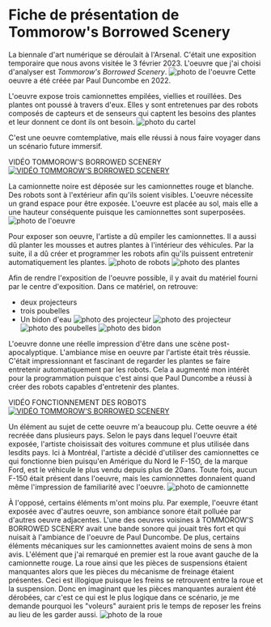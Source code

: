 # Fiche de présentation de Tommorow's Borrowed Scenery

La biennale d'art numérique se déroulait à l'Arsenal.
C'était une exposition temporaire que nous avons visitée le 3 février 2023.
L'oeuvre que j'ai choisi d'analyser est *Tommorow's Borrowed Scenery*. ![photo de l'oeuvre](media/camion_trois_ensemble.jpg)
Cette oeuvre a été créée par Paul Duncombe en 2022.

L'oeuvre expose trois camionnettes empilées, viellies et rouillées. Des plantes ont poussé à travers d'eux. Elles y sont entretenues par des robots composés de capteurs et de senseurs qui captent les besoins des plantes et leur donnent ce dont ils ont besoin. ![photo du cartel](media/cartel_camion.jpg)

C'est une oeuvre comtemplative, mais elle réussi à nous faire voyager dans un scénario future immersif.

VIDÉO TOMMOROW'S BORROWED SCENERY
[![VIDÉO TOMMOROW'S BORROWED SCENERY](media/camion_blanc_robot_porte_conducteur.jpg)](https://youtu.be/EUWQL71wEC8)

La camionnette noire est déposée sur les camionnettes rouge et blanche. Des robots sont à l'extérieur afin qu'ils soient visibles. L'oeuvre nécessite un grand espace pour être exposée. L'oeuvre est placée au sol, mais elle a une hauteur conséquente puisque les camionnettes sont superposées. ![photo de l'oeuvre](media/camion_trois_ensemble.jpg)

Pour exposer son oeuvre, l'artiste a dû empiler les camionnettes. Il a aussi dû planter les mousses et autres plantes à l'intérieur des véhicules. Par la suite, il a dû créer et programmer les robots afin qu'ils puissent entretenir automatiquement les plantes. ![photo de robots](media/camion_blanc_profil_conducteur_large.jpg)
![photo des plantes](media/camion_noir_plante.jpg)

Afin de rendre l'exposition de l'oeuvre possible, il y avait du matériel fourni par le centre d'exposition. Dans ce matériel, on retrouve: 
* deux projecteurs
* trois poubelles
* Un bidon d'eau
![photo des projecteur](media/projecteur_1.jpg)
![photo des projecteur](media/projecteur_2.jpg)
![photo des poubelles](media/derriere_poubelle.jpg)
![photo des bidon](media/derriere_poubelle_eau.jpg)

L'oeuvre donne une réelle impression d'être dans une scène post-apocalyptique. L'ambiance mise en oeuvre par l'artiste était très réussie. C'était impressionnant et fascinant de regarder les plantes se faire entretenir automatiquement par les robots. Cela a augmenté mon intérêt pour la programmation puisque c'est ainsi que Paul Duncombe a réussi à créer des robots capables d'entretenir des plantes.

VIDÉO FONCTIONNEMENT DES ROBOTS
[![VIDÉO TOMMOROW'S BORROWED SCENERY](media/camion_blanc_interieur_conducteur.jpg)](https://youtube.com/shorts/VFar_jDTp9Q?feature=share)

Un élément au sujet de cette oeuvre m'a beaucoup plu. Cette oeuvre a été recréée dans plusieurs pays. Selon le pays dans lequel l'oeuvre était exposée, l'artiste choisissait des voitures commune et plus utilisée dans lesdits pays. Ici à Montréal, l'artiste a décidé d'utiliser des camionnettes ce qui fonctionne bien puisqu'en Amérique du Nord le F-15O, de la marque Ford, est le véhicule le plus vendu depuis plus de 20ans. Toute fois, aucun F-150 était présent dans l'oeuvre, mais les camionnettes donnaient quand même l'impression de familiarité avec l'oeuvre.
![photo de camionnette](media/camion_blanc_face.jpg)

À l'opposé, certains éléments m'ont moins plu. Par exemple, l'oeuvre étant exposée avec d'autres oeuvre, son ambiance sonore était polluée par d'autres oeuvre adjacentes. L'une des oeuvres voisines à TOMMOROW'S BORROWED SCENERY avait une bande sonore qui jouait très fort et qui nuisait à l'ambiance de l'oeuvre de Paul Duncombe. De plus, certains éléments mécaniques sur les camionnettes avaient moins de sens à mon avis. L'élément que j'ai remarqué en premier est la roue avant gauche de la camionnette rouge. La roue ainsi que les pièces de suspensions étaient manquantes alors que les pièces du mécanisme de freinage étaient présentes. Ceci est illogique puisque les freins se retrouvent entre la roue et la suspension. Donc en  imaginant que les pièces manquantes auraient été dérobées, car c'est ce qui est le plus logique dans ce scénario, je me demande pourquoi les "voleurs" auraient pris le temps de reposer les freins au lieu de les garder aussi.
![photo de la roue](media/camion_rouge_roue_avant.jpg)
